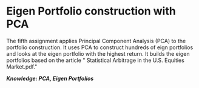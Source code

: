# Eigen Portfolio construction with PCA

The fifth assignment applies Principal Component Analysis (PCA) to the portfolio construction. It uses PCA to construct hundreds of eign portfolios
and looks at the eigen portfolio with the highest return. It builds the eigen portfolios based on the article " Statistical Arbitrage in
the U.S. Equities Market.pdf."

***Knowledge: PCA, Eigen Portfolios***

